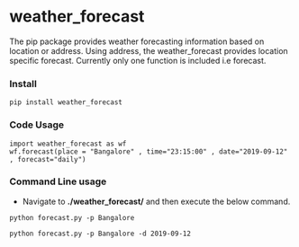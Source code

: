 # weather_forecast 



The pip package provides weather forecasting information based on location or address. Using address, the weather_forecast provides location specific forecast. Currently only one function is included i.e forecast. 



### Install 
```
pip install weather_forecast
```

### Code Usage 
```
import weather_forecast as wf
wf.forecast(place = "Bangalore" , time="23:15:00" , date="2019-09-12" , forecast="daily")
```



### Command Line usage 

- Navigate to **./weather_forecast/** and then execute the below command.



```
python forecast.py -p Bangalore
```

```
python forecast.py -p Bangalore -d 2019-09-12
```
